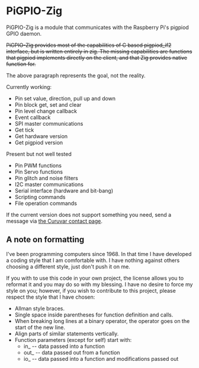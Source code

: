 # PiGPIO-Zig

PiGPIO-Zig is a module that communicates with the Raspberry Pi's pigpiod
GPIO daemon.

~~PiGPIO-Zig provides most of the capabilities of C based pigpiod_if2
interface, but is written entirely in zig.  The missing capabilities are
functions that pigpiod implements directly on the client, and that Zig
provides native function for.~~

The above paragraph represents the goal, not the reality.

Currently working:

- Pin set value, direction, pull up and down
- Pin block get, set and clear
- Pin level change callback
- Event callback
- SPI master communications
- Get tick
- Get hardware version
- Get pigpiod version

Present but not well tested

- Pin PWM functions
- Pin Servo functions
- Pin glitch and noise filters
- I2C master communications
- Serial interface (hardware and bit-bang)
- Scripting commands
- File operation commands

If the current version does not support something you need, send a message via
[the Curuvar contact page](https://curuvar.com/contact?to=support).


## A note on formatting

I've been programming computers since 1968.  In that time I have developed
a coding style that I am comfortable with.  I have nothing against others
choosing a different style, just don't push it on me.

If you with to use this code in your own project, the license allows you to
reformat it and you may do so with my blessing.  I have no desire to force
my style on you; however, if you wish to contribute to this project, please
respect the style that I have chosen:

- Allman style braces.
- Single space inside parentheses for function definition and calls.
- When breaking long lines at a binary operator, the operator goes on
  the start of the new line.
- Align parts of similar statements vertically.
- Function parameters (except for self) start with:
  - in_  -- data passed into a function
  - out_ -- data passed out from a function
  - io_  -- data passed into a function and modifications passed out
